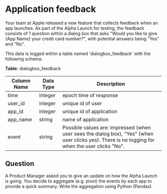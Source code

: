# Application feedback

Your team at Apple released a new feature that collects feedback when an app
launches. As part of the Alpha Launch for testing, the feedback consists of 1
question within a dialog box that asks "Would you like to give {App Name} your
credit card number?", with potential answers being "Yes" and "No". 

This data is logged within a table named 'dialogbox_feedback' with the following schema:

**Table:** dialogbox_feedback

| Column Name | Data Type | Description |
|-------------|-----------|-------------|
| time | integer | epoch time of response |
| user_id | integer | unique id of user |
| app_id | integer | unique id of application |
| app_name | string | name of application |
| event | string | Possible values are: impressed (when user sees the dialog box), "Yes" (when user clicks yes). There is no logging for when the user clicks "No". |

## Question

A Product Manager asked you to give an update on how the Alpha Launch is going. You decide to aggregate (e.g. pivot) the events by each app to provide a quick summary. Write the aggregation using Python (Pandas).